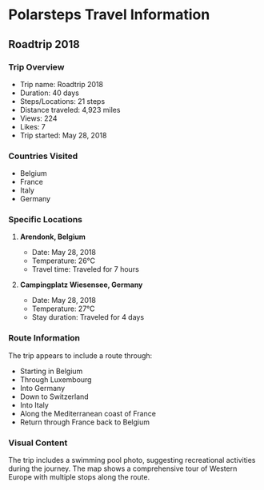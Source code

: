 # Polarsteps Travel Information

## Roadtrip 2018

### Trip Overview
- Trip name: Roadtrip 2018
- Duration: 40 days
- Steps/Locations: 21 steps
- Distance traveled: 4,923 miles
- Views: 224
- Likes: 7
- Trip started: May 28, 2018

### Countries Visited
- Belgium
- France
- Italy
- Germany

### Specific Locations
1. **Arendonk, Belgium**
   - Date: May 28, 2018
   - Temperature: 26°C
   - Travel time: Traveled for 7 hours

2. **Campingplatz Wiesensee, Germany**
   - Date: May 28, 2018
   - Temperature: 27°C
   - Stay duration: Traveled for 4 days

### Route Information
The trip appears to include a route through:
- Starting in Belgium
- Through Luxembourg
- Into Germany
- Down to Switzerland
- Into Italy
- Along the Mediterranean coast of France
- Return through France back to Belgium

### Visual Content
The trip includes a swimming pool photo, suggesting recreational activities during the journey. The map shows a comprehensive tour of Western Europe with multiple stops along the route.
